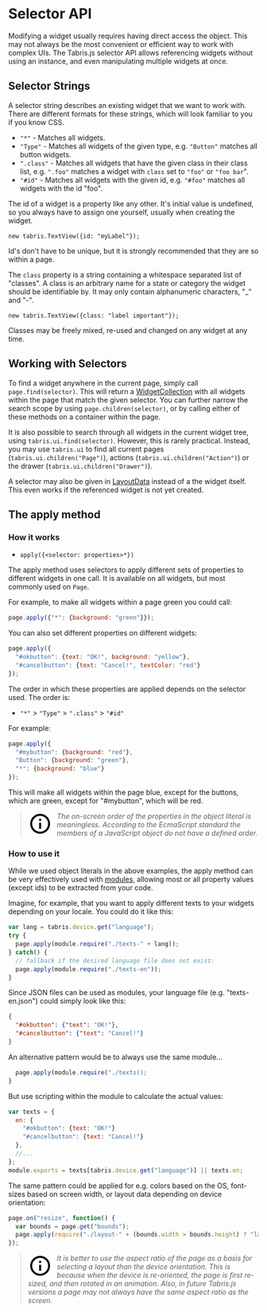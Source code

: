 ---
---
# Selector API

Modifying a widget usually requires having direct access the object. This may not always be the most convenient or efficient way to work with complex UIs. The Tabris.js selector API allows referencing widgets without using an instance, and even manipulating multiple widgets at once.

## Selector Strings

A selector string describes an existing widget that we want to work with. There are different formats for these strings, which will look familiar to you if you know CSS.

- `"*"` - Matches all widgets.
- `"Type"` - Matches all widgets of the given type, e.g. `"Button"` matches all button widgets.
- `".class"` - Matches all widgets that have the given class in their class list, e.g. `".foo"` matches a widget with `class` set to `"foo"` or `"foo bar`".
- `"#id"` - Matches all widgets with the given id, e.g. `"#foo"` matches all widgets with the id "foo".

The id of a widget is a property like any other. It's initial value is undefined, so you always have to assign one yourself, usually when creating the widget.

    new tabris.TextView({id: "myLabel"});

Id's don't have to be unique, but it is strongly recommended that they are so within a page.

The `class` property is a string containing a whitespace separated list of "classes". A class is an arbitrary name for a state or category the widget should be identifiable by. It may only contain alphanumeric characters, "_" and "-".

    new tabris.TextView({class: "label important"});

Classes may be freely mixed, re-used and changed on any widget at any time.

## Working with Selectors

To find a widget anywhere in the current page, simply call `page.find(selector)`. This will return a [WidgetCollection](api/WidgetCollection.md) with all widgets within the page that match the given selector. You can further narrow the search scope by using `page.children(selector)`, or by calling either of these methods on a container within the page.

It is also possible to search through all widgets in the current widget tree, using `tabris.ui.find(selector)`. However, this is rarely practical. Instead, you may use `tabris.ui` to find all current pages (`tabris.ui.children("Page")`), actions (`tabris.ui.children("Action")`) or the drawer (`tabris.ui.children("Drawer")`).

A selector may also be given in [LayoutData](layout.md) instead of a the widget itself. This even works if the referenced widget is not yet created.

## The apply method

### How it works

- `apply({<selector: properties>*})`

The apply method uses selectors to apply different sets of properties to different widgets in one call. It is available on all widgets, but most commonly used on `Page`.

For example, to make all widgets within a page green you could call:

```javascript
page.apply({"*": {background: "green"}});
```

You can also set different properties on different widgets:

```javascript
page.apply({
  "#okbutton": {text: "OK!", background: "yellow"},
  "#cancelbutton": {text: "Cancel!", textColor: "red"}
});
```

The order in which these properties are applied depends on the selector used. The order is:

- `"*"` > `"Type"` > `".class"` > `"#id"`

For example:

```javascript
page.apply({
  "#mybutton": {background: "red"},
  "Button": {background: "green"},
  "*": {background: "blue"}
});
```

This will make all widgets within the page blue, except for the buttons, which are green, except for "#mybutton", which will be red.

> <img align="left" src="img/note.png"> <i>The on-screen order of the properties in the object literal is meaningless. According to the EcmaScript standard the members of a JavaScript object do not have a defined order.</i>

### How to use it

While we used object literals in the above examples, the apply method can be very effectively used with [modules](modules.md), allowing most or all property values (except ids) to be extracted from your code.

Imagine, for example, that you want to apply different texts to your widgets depending on your locale. You could do it like this:

```javascript
var lang = tabris.device.get("language");
try {
  page.apply(module.require("./texts-" + lang));
} catch() {
  // fallback if the desired language file does not exist:
  page.apply(module.require("./texts-en"));
}
```

Since JSON files can be used as modules, your language file (e.g. "texts-en.json") could simply look like this:

```json
{
  "#okbutton": {"text": "OK!"},
  "#cancelbutton": {"text": "Cancel!"}
}
```

An alternative pattern would be to always use the same module...

```javascript
  page.apply(module.require("./texts));
}
```

But use scripting within the module to calculate the actual values:

```javascript
var texts = {
  en: {
    "#okbutton": {text: "OK!"}
    "#cancelbutton": {text: "Cancel!"}
  },
  //...
};
module.exports = texts[tabris.device.get("language")] || texts.en;
```

The same pattern could be applied for e.g. colors based on the OS, font-sizes based on screen width, or layout data depending on device orientation:

```javascript
page.on("resize", function() {
  var bounds = page.get("bounds");
  page.apply(require("./layout-" + (bounds.width > bounds.height) ? "landscape" : "portrait"));
});
```

> <img align="left" src="img/note.png"> <i>It is better to use the aspect ratio of the page as a basis for selecting a layout than the device orientation. This is because when the device is re-oriented, the page is first re-sized, and then rotated in an animation. Also, in future Tabris.js versions a page may not always have the same aspect ratio as the screen.</i>
